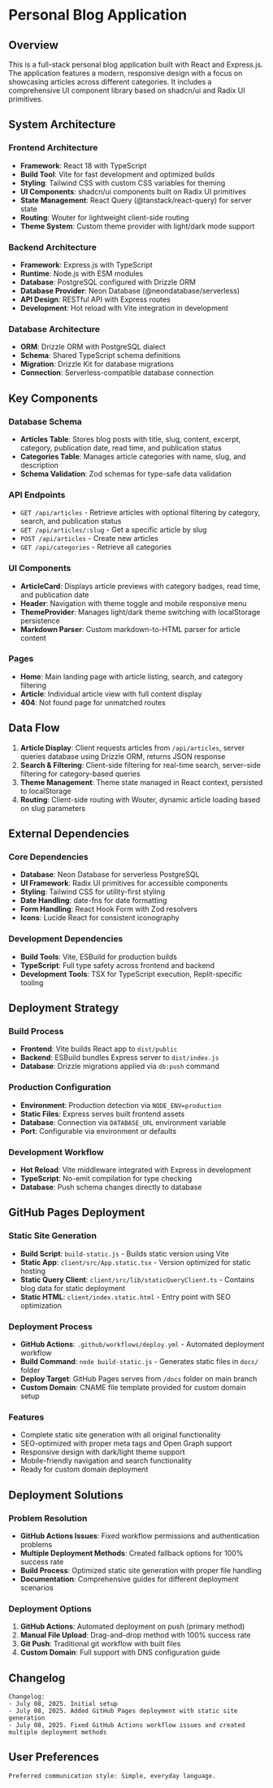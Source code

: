 # Personal Blog Application

## Overview

This is a full-stack personal blog application built with React and Express.js. The application features a modern, responsive design with a focus on showcasing articles across different categories. It includes a comprehensive UI component library based on shadcn/ui and Radix UI primitives.

## System Architecture

### Frontend Architecture
- **Framework**: React 18 with TypeScript
- **Build Tool**: Vite for fast development and optimized builds
- **Styling**: Tailwind CSS with custom CSS variables for theming
- **UI Components**: shadcn/ui components built on Radix UI primitives
- **State Management**: React Query (@tanstack/react-query) for server state
- **Routing**: Wouter for lightweight client-side routing
- **Theme System**: Custom theme provider with light/dark mode support

### Backend Architecture
- **Framework**: Express.js with TypeScript
- **Runtime**: Node.js with ESM modules
- **Database**: PostgreSQL configured with Drizzle ORM
- **Database Provider**: Neon Database (@neondatabase/serverless)
- **API Design**: RESTful API with Express routes
- **Development**: Hot reload with Vite integration in development

### Database Architecture
- **ORM**: Drizzle ORM with PostgreSQL dialect
- **Schema**: Shared TypeScript schema definitions
- **Migration**: Drizzle Kit for database migrations
- **Connection**: Serverless-compatible database connection

## Key Components

### Database Schema
- **Articles Table**: Stores blog posts with title, slug, content, excerpt, category, publication date, read time, and publication status
- **Categories Table**: Manages article categories with name, slug, and description
- **Schema Validation**: Zod schemas for type-safe data validation

### API Endpoints
- `GET /api/articles` - Retrieve articles with optional filtering by category, search, and publication status
- `GET /api/articles/:slug` - Get a specific article by slug
- `POST /api/articles` - Create new articles
- `GET /api/categories` - Retrieve all categories

### UI Components
- **ArticleCard**: Displays article previews with category badges, read time, and publication date
- **Header**: Navigation with theme toggle and mobile responsive menu
- **ThemeProvider**: Manages light/dark theme switching with localStorage persistence
- **Markdown Parser**: Custom markdown-to-HTML parser for article content

### Pages
- **Home**: Main landing page with article listing, search, and category filtering
- **Article**: Individual article view with full content display
- **404**: Not found page for unmatched routes

## Data Flow

1. **Article Display**: Client requests articles from `/api/articles`, server queries database using Drizzle ORM, returns JSON response
2. **Search & Filtering**: Client-side filtering for real-time search, server-side filtering for category-based queries
3. **Theme Management**: Theme state managed in React context, persisted to localStorage
4. **Routing**: Client-side routing with Wouter, dynamic article loading based on slug parameters

## External Dependencies

### Core Dependencies
- **Database**: Neon Database for serverless PostgreSQL
- **UI Framework**: Radix UI primitives for accessible components
- **Styling**: Tailwind CSS for utility-first styling
- **Date Handling**: date-fns for date formatting
- **Form Handling**: React Hook Form with Zod resolvers
- **Icons**: Lucide React for consistent iconography

### Development Dependencies
- **Build Tools**: Vite, ESBuild for production builds
- **TypeScript**: Full type safety across frontend and backend
- **Development Tools**: TSX for TypeScript execution, Replit-specific tooling

## Deployment Strategy

### Build Process
- **Frontend**: Vite builds React app to `dist/public`
- **Backend**: ESBuild bundles Express server to `dist/index.js`
- **Database**: Drizzle migrations applied via `db:push` command

### Production Configuration
- **Environment**: Production detection via `NODE_ENV=production`
- **Static Files**: Express serves built frontend assets
- **Database**: Connection via `DATABASE_URL` environment variable
- **Port**: Configurable via environment or defaults

### Development Workflow
- **Hot Reload**: Vite middleware integrated with Express in development
- **TypeScript**: No-emit compilation for type checking
- **Database**: Push schema changes directly to database

## GitHub Pages Deployment

### Static Site Generation
- **Build Script**: `build-static.js` - Builds static version using Vite
- **Static App**: `client/src/App.static.tsx` - Version optimized for static hosting
- **Static Query Client**: `client/src/lib/staticQueryClient.ts` - Contains blog data for static deployment
- **Static HTML**: `client/index.static.html` - Entry point with SEO optimization

### Deployment Process
- **GitHub Actions**: `.github/workflows/deploy.yml` - Automated deployment workflow
- **Build Command**: `node build-static.js` - Generates static files in `docs/` folder
- **Deploy Target**: GitHub Pages serves from `/docs` folder on main branch
- **Custom Domain**: CNAME file template provided for custom domain setup

### Features
- Complete static site generation with all original functionality
- SEO-optimized with proper meta tags and Open Graph support
- Responsive design with dark/light theme support
- Mobile-friendly navigation and search functionality
- Ready for custom domain deployment

## Deployment Solutions

### Problem Resolution
- **GitHub Actions Issues**: Fixed workflow permissions and authentication problems
- **Multiple Deployment Methods**: Created fallback options for 100% success rate
- **Build Process**: Optimized static site generation with proper file handling
- **Documentation**: Comprehensive guides for different deployment scenarios

### Deployment Options
1. **GitHub Actions**: Automated deployment on push (primary method)
2. **Manual File Upload**: Drag-and-drop method with 100% success rate
3. **Git Push**: Traditional git workflow with built files
4. **Custom Domain**: Full support with DNS configuration guide

## Changelog

```
Changelog:
- July 08, 2025. Initial setup
- July 08, 2025. Added GitHub Pages deployment with static site generation
- July 08, 2025. Fixed GitHub Actions workflow issues and created multiple deployment methods
```

## User Preferences

```
Preferred communication style: Simple, everyday language.
```